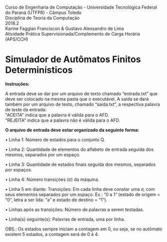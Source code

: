 Curso de Engenharia de Computação - Universidade Tecnológica Federal do Paraná (UTFPR) - Câmpus Toledo <br>
Disciplina de Teoria da Computação <br>
2018.2 <br>
Karine Faggian Franciscon &
Gustavo Alexsandro de Lima <br>
Atividade Prática Supervisionada/Complemento de Carga Horária (APS/CCH)

# Simulador de Autômatos Finitos Determinísticos

**Instruções:**

A entrada deve se dar por um arquivo de texto chamado “entrada.txt” que deve ser colocado na mesma pasta que o executável.
A saída se dará também por um arquivo de texto, chamado “saida.txt”, a respectiva palavra de teste da entrada:
</br> "ACEITA" indica que a palavra é válida para o AFD.
</br> "REJEITA" indica que a palavra não é válida para o AFD.

**O arquivo de entrada deve estar organizado da seguinte forma:**

• Linha 1: Número de estados para o conjunto Q.

• Linha 2: Quantidade de elementos do alfabeto de entrada seguida dos mesmos, separados por um espaço. 

• Linha 3: Quantidade de estados finais seguida dos mesmos, separados por espaços.

• Linha 4: Número transições (σ) da máquina.

• Linha 5 em diante: Transições: Em cada linha deve constar uma σ, 
com seus elementos separados por um espaço. 
Ex.: “0 a 1” (estado de origem = “0”, letra a ser lida: “a” e estado de destino = “1”).

• Linhas após as transições: Número de palavras a serem testadas.

• Linha(s) seguinte(s): Palavras de entrada, uma por linha.

OBS.: Os estados sempre iniciam a contagem em 0, ou seja, se no autômato existem 5 estados, a contagem será de 0 à 4.
